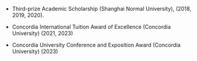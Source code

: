 - Third-prize Academic Scholarship (Shanghai Normal University), (2018, 2019, 2020).

- Concordia International Tuition Award of Excellence (Concordia University) (2021, 2023)

- Concordia University Conference and Exposition Award (Concordia University) (2023)